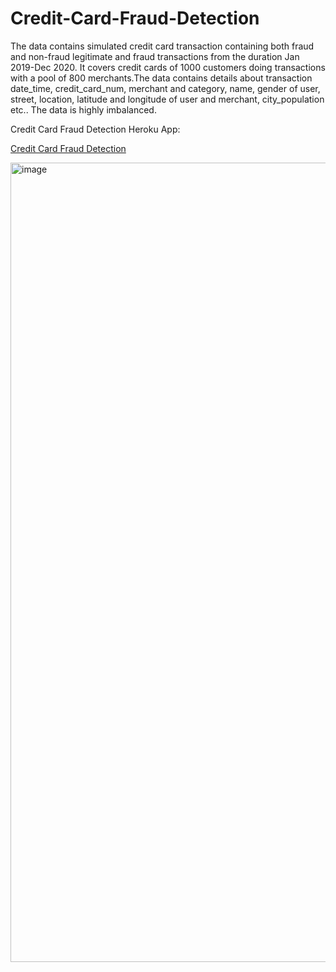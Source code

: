 # Credit-Card-Fraud-Detection

The data contains simulated  credit card transaction containing both fraud and non-fraud legitimate and fraud transactions from the duration Jan 2019-Dec 2020. It covers credit cards of 1000 customers doing transactions with a pool of 800 merchants.The data contains details about transaction date_time, credit_card_num, merchant and category, name, gender of user, street, location, latitude and longitude of user and merchant, city_population etc.. 
The data is highly imbalanced. 

Credit Card Fraud Detection Heroku App:

[Credit Card Fraud Detection](https://mk-creditcardfrauddetector-0680254bca0a.herokuapp.com/)


<img width="1279" alt="image" src="https://github.com/muralik98/Credit-Card-Fraud-Detection/assets/147275975/efeba41e-7c13-4ccc-b785-9d53619920ec">
